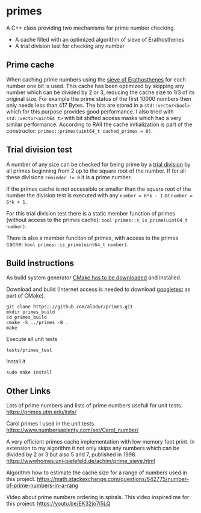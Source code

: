 # primes

A C++ class providing two mechanisms for prime number checking.

* A cache filled with an optimized algorithm of sieve of Erathosthenes
* A trial division test for checking any number

## Prime cache
When caching prime numbers using the [sieve of Erathosthenes](https://en.wikipedia.org/wiki/Sieve_of_Eratosthenes) for each number one bit is used.
This cache has been optimized by skipping any
number which can be divided by 2 or 3, reducing the cache size to 1/3 of its
original size. For example the prime status of the first 10000 numbers then
only needs less than 417 Bytes. The bits are stored in a `std::vector<bool>`
which for this purpose provides good performance. I also tried with
`std::vector<uint64_t>` with bit shifted access masks which had a very similar
performance. According to RAII the cache initialization is part of the
constructor: `primes::primes(uint64_t cached_primes = 0)`.

## Trial division test
A number of any size can be checked for being prime by a [trial division](https://en.wikipedia.org/wiki/Trial_division) by all primes beginning from 2 up to
the square root of the number. If for all
these divisions `reminder != 0` it is a prime number.

If the primes cache is not accessible or smaller than the square root of the
number the division test is executed with any `number = 6*k - 1` or
`number = 6*k + 1`.

For this trial division test there is a static member function of primes (without access to the primes cache):
`bool primes::s_is_prime(uint64_t number)`.

There is also a member function of primes, with access to the primes cache:
`bool primes::is_prime(uint64_t number)`.

## Build instructions

As build system generator [CMake has to be downloaded](https://cmake.org/download) and installed.

Download and build (Internet access is needed to download [googletest](https://github.com/google/googletest/) as part of CMake).
```
git clone https:://github.com/aladur/primes.git
mkdir primes_build
cd primes_build
cmake -S ../primes -B .
make
```
Execute all unit tests
```
tests/primes_test
```
Install it
```
sudo make install
```
## Other Links

Lots of prime numbers and lists of prime numbers usefull for unit tests.
https://primes.utm.edu/lists/

Carol primes I used in the unit tests.
https://www.numbersaplenty.com/set/Carol_number/

A very efficient primes cache implementation with low memory foot print.
In extension to my algorithm it not only skips any numbers which can be divided
by 2 or 3 but also 5 and 7, published in 1998.
https://wwwhomes.uni-bielefeld.de/achim/prime_sieve.html

Algorithm how to estimate the cache size for a range of numbers used in this
project.
https://math.stackexchange.com/questions/642775/number-of-prime-numbers-in-a-rang

Video about prime numbers ordering in spirals. This video inspired me for this
project.
https://youtu.be/EK32jo7i5LQ
